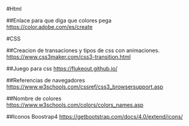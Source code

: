 #Html

##Enlace para que diga que colores pega
https://color.adobe.com/es/create


#CSS

##Creacion de transaciones y tipos de css con animaciones.
https://www.css3maker.com/css3-transition.html

##Juego para css
https://flukeout.github.io/

##Referencias de navegadores
https://www.w3schools.com/cssref/css3_browsersupport.asp

##Nombre de colores
https://www.w3schools.com/colors/colors_names.asp

##Iconos Boostrap4
https://getbootstrap.com/docs/4.0/extend/icons/